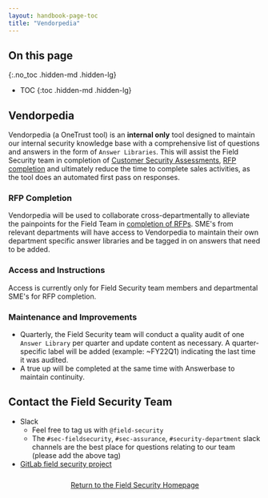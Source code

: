 ```yaml
---
layout: handbook-page-toc
title: "Vendorpedia"
---
```


## On this page
{:.no_toc .hidden-md .hidden-lg}
 
- TOC
{:toc .hidden-md .hidden-lg}


## Vendorpedia

Vendorpedia (a OneTrust tool) is an **internal only** tool designed to maintain our internal security knowledge base with a comprehensive list of questions and answers in the form of `Answer Libraries`. This will assist the Field Security team in completion of [Customer Security Assessments](/handbook/engineering/security/security-assurance/field-security/customer-security-assessment-process.html), [RFP completion](https://about.gitlab.com/handbook/engineering/security/security-assurance/field-security/Field-Security-RFP.html) and ultimately reduce the time to complete sales activities, as the tool does an automated first pass on responses. 

### RFP Completion

Vendorpedia will be used to collaborate cross-departmentally to alleviate the painpoints for the Field Team in [completion of RFPs](https://about.gitlab.com/handbook/engineering/security/security-assurance/field-security/Field-Security-RFP.html). SME's from relevant departments will have access to Vendorpedia to maintain their own department specific answer libraries and be tagged in on answers that need to be added. 

### Access and Instructions
Access is currently only for Field Security team members and departmental SME's for RFP completion. 

### Maintenance and Improvements
- Quarterly, the Field Security team will conduct a quality audit of one `Answer Library` per quarter and update content as necessary. A quarter-specific label will be added (example: ~FY22Q1) indicating the last time it was audited. 
- A true up will be completed at the same time with Answerbase to maintain continuity. 

## Contact the Field Security Team
* Slack
   * Feel free to tag us with `@field-security`
   * The `#sec-fieldsecurity`, `#sec-assurance`, `#security-department` slack channels are the best place for questions relating to our team (please add the above tag)
* [GitLab field security project](https://gitlab.com/gitlab-com/gl-security/security-assurance/field-security-team/risk-field-security/)

<div class="flex-row" markdown="0" style="height:40px">
    <a href="https://about.gitlab.com/handbook/engineering/security/security-assurance/field-security/" class="btn btn-purple-inv" style="width:100%;height:100%;margin:1px;display:flex;justify-content:center;align-items:center;">Return to the Field Security Homepage</a>
</div> 
